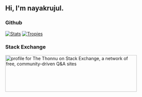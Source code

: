 ## Hi, I'm nayakrujul.

### Github

[![Stats](https://github-readme-stats.vercel.app/api?username=nayakrujul&hide=issues,prs,contribs&theme=onedark)](https://github.com/anuraghazra/github-readme-stats)
[![Tropies](https://github-profile-trophy.vercel.app/?username=nayakrujul&theme=onedark)](https://github.com/ryo-ma/github-profile-trophy)

### Stack Exchange

<a href="https://stackexchange.com/users/24872620/the-thonnu"><img src="https://stackexchange.com/users/flair/24872620.png" width="416" height="116" alt="profile for The Thonnu on Stack Exchange, a network of free, community-driven Q&amp;A sites" title="profile for The Thonnu on Stack Exchange, a network of free, community-driven Q&amp;A sites" /></a>
